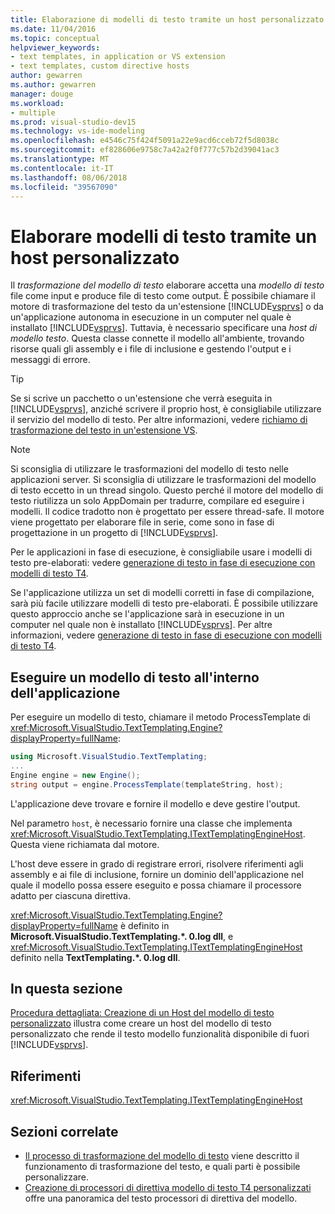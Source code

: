 ```yaml
---
title: Elaborazione di modelli di testo tramite un host personalizzato
ms.date: 11/04/2016
ms.topic: conceptual
helpviewer_keywords:
- text templates, in application or VS extension
- text templates, custom directive hosts
author: gewarren
ms.author: gewarren
manager: douge
ms.workload:
- multiple
ms.prod: visual-studio-dev15
ms.technology: vs-ide-modeling
ms.openlocfilehash: e4546c75f424f5091a22e9acd6cceb72f5d8038c
ms.sourcegitcommit: ef828606e9758c7a42a2f0f777c57b2d39041ac3
ms.translationtype: MT
ms.contentlocale: it-IT
ms.lasthandoff: 08/06/2018
ms.locfileid: "39567090"
---
```

# <a name="process-text-templates-by-using-a-custom-host"></a>Elaborare modelli di testo tramite un host personalizzato

Il *trasformazione del modello di testo* elaborare accetta una *modello di testo* file come input e produce file di testo come output. È possibile chiamare il motore di trasformazione del testo da un'estensione [!INCLUDE[vsprvs](../code-quality/includes/vsprvs_md.md)] o da un'applicazione autonoma in esecuzione in un computer nel quale è installato [!INCLUDE[vsprvs](../code-quality/includes/vsprvs_md.md)]. Tuttavia, è necessario specificare una *host di modello testo*. Questa classe connette il modello all'ambiente, trovando risorse quali gli assembly e i file di inclusione e gestendo l'output e i messaggi di errore.

> [!TIP]
> Se si scrive un pacchetto o un'estensione che verrà eseguita in [!INCLUDE[vsprvs](../code-quality/includes/vsprvs_md.md)], anziché scrivere il proprio host, è consigliabile utilizzare il servizio del modello di testo. Per altre informazioni, vedere [richiamo di trasformazione del testo in un'estensione VS](../modeling/invoking-text-transformation-in-a-vs-extension.md).

> [!NOTE]
> Si sconsiglia di utilizzare le trasformazioni del modello di testo nelle applicazioni server. Si sconsiglia di utilizzare le trasformazioni del modello di testo eccetto in un thread singolo. Questo perché il motore del modello di testo riutilizza un solo AppDomain per tradurre, compilare ed eseguire i modelli. Il codice tradotto non è progettato per essere thread-safe. Il motore viene progettato per elaborare file in serie, come sono in fase di progettazione in un progetto di [!INCLUDE[vsprvs](../code-quality/includes/vsprvs_md.md)].
>
> Per le applicazioni in fase di esecuzione, è consigliabile usare i modelli di testo pre-elaborati: vedere [generazione di testo in fase di esecuzione con modelli di testo T4](../modeling/run-time-text-generation-with-t4-text-templates.md).

Se l'applicazione utilizza un set di modelli corretti in fase di compilazione, sarà più facile utilizzare modelli di testo pre-elaborati. È possibile utilizzare questo approccio anche se l'applicazione sarà in esecuzione in un computer nel quale non è installato [!INCLUDE[vsprvs](../code-quality/includes/vsprvs_md.md)]. Per altre informazioni, vedere [generazione di testo in fase di esecuzione con modelli di testo T4](../modeling/run-time-text-generation-with-t4-text-templates.md).

## <a name="execute-a-text-template-in-your-application"></a>Eseguire un modello di testo all'interno dell'applicazione

Per eseguire un modello di testo, chiamare il metodo ProcessTemplate di <xref:Microsoft.VisualStudio.TextTemplating.Engine?displayProperty=fullName>:

```csharp
using Microsoft.VisualStudio.TextTemplating;
...
Engine engine = new Engine();
string output = engine.ProcessTemplate(templateString, host);
```

 L'applicazione deve trovare e fornire il modello e deve gestire l'output.

 Nel parametro `host`, è necessario fornire una classe che implementa <xref:Microsoft.VisualStudio.TextTemplating.ITextTemplatingEngineHost>. Questa viene richiamata dal motore.

 L'host deve essere in grado di registrare errori, risolvere riferimenti agli assembly e ai file di inclusione, fornire un dominio dell'applicazione nel quale il modello possa essere eseguito e possa chiamare il processore adatto per ciascuna direttiva.

 <xref:Microsoft.VisualStudio.TextTemplating.Engine?displayProperty=fullName> è definito in **Microsoft.VisualStudio.TextTemplating.\*. 0.log dll**, e <xref:Microsoft.VisualStudio.TextTemplating.ITextTemplatingEngineHost> definito nella **TextTemplating.\*. 0.log dll**.

## <a name="in-this-section"></a>In questa sezione
 [Procedura dettagliata: Creazione di un Host del modello di testo personalizzato](../modeling/walkthrough-creating-a-custom-text-template-host.md) illustra come creare un host del modello di testo personalizzato che rende il testo modello funzionalità disponibile di fuori [!INCLUDE[vsprvs](../code-quality/includes/vsprvs_md.md)].

## <a name="reference"></a>Riferimenti
 <xref:Microsoft.VisualStudio.TextTemplating.ITextTemplatingEngineHost>

## <a name="related-sections"></a>Sezioni correlate

- [Il processo di trasformazione del modello di testo](../modeling/the-text-template-transformation-process.md) viene descritto il funzionamento di trasformazione del testo, e quali parti è possibile personalizzare.
- [Creazione di processori di direttiva modello di testo T4 personalizzati](../modeling/creating-custom-t4-text-template-directive-processors.md) offre una panoramica del testo processori di direttiva del modello.